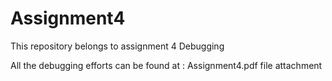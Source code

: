 # Assignment4
This repository belongs to assignment 4 Debugging


All the debugging efforts can be found at : Assignment4.pdf file attachment


